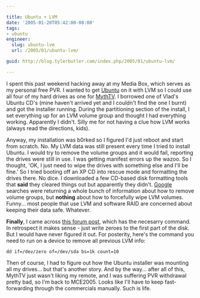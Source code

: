 ```yaml
---

title: Ubuntu + LVM
date: '2005-01-20T05:42:00-08:00'
tags:
- ubuntu
engineer:
  slug: ubuntu-lvm
  url: /2005/01/ubuntu-lvm/

guid: http://blog.tylerbutler.com/index.php/2005/01/ubuntu-lvm/

---
```


I spent this past weekend hacking away at my Media Box, which serves as my
personal free PVR. I wanted to get [Ubuntu][1] on it with LVM so I could use
all four of my hard drives as one for [MythTV][2]. I borrowed one of Vlad's
Ubuntu CD's (mine haven't arrived yet and I couldn't find the one I burnt) and
got the installer running. During the partitioning section of the install, I
set everything up for an LVM volume group and thought I had everything
working. Apparently I didn't. Silly me for not having a clue how LVM works
(always read the directions, kids).

Anyway, my installation was b0rked so I figured I'd just reboot and start from
scratch. No. My LVM data was still present every time I tried to install
Ubuntu. I would try to remove the volume groups and it would fail, reporting
the drives were still in use. I was getting manifest errors up the wazoo. So I
thought, 'OK, I just need to wipe the drives with something else and I'll be
fine.' So I tried booting off an XP CD into rescue mode and formatting the
drives there. No dice. I downloaded a few CD-based disk formatting tools that
**said** they cleared things out but apparently they didn't. [Google][3]
searches were returning a whole bunch of information about how to remove
volume groups, but **nothing** about how to forcefully wipe LVM volumes.
Funny... most people that use LVM and software RAID are concerned about
keeping their data safe. Whatever.

**Finally**, I came across [this forum post][4], which has the necesarry command. In retrospect it makes sense - just write zeroes to the first part of the disk. But I would have never figured it out. For posterity, here's the command you need to run on a device to remove all previous LVM info:
  
    dd if=/dev/zero of=/dev/sda bs=1k count=10

Then of course, I had to figure out how the Ubuntu installer was mounting all
my drives... but that's another story. And by the way... after all of this,
MythTV just wasn't liking my remote, and I was suffering PVR withdrawal pretty
bad, so I'm back to MCE2005. Looks like I'll have to keep fast-forwarding
through the commercials manually. Such is life.

   [1]: http://www.ubuntu-linux.org (Ubuntu, a Debian distro for the masses.  All the cool people do it.)
   [2]: http://mythtv.org (MythTV, the best PVR there is... if you can get it running...)
   [3]: http://www.google.com (Google, I still love you...)
   [4]: http://lists.suse.com/archive/suse-linux-e/2001-Nov/1413.html (Too bad I didn't come across this about 6 hours earlier...)
